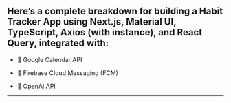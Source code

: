 ## Here’s a complete breakdown for building a Habit Tracker App using Next.js, Material UI, TypeScript, Axios (with instance), and React Query, integrated with:

- 📆 Google Calendar API

- 🔔 Firebase Cloud Messaging (FCM)

- 🧠 OpenAI API

---

